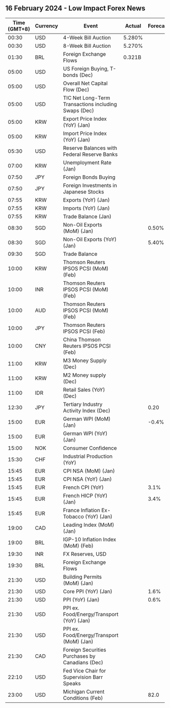 ## 16 February 2024 - Low Impact Forex News

| Time (GMT+8) | Currency | Event | Actual | Forecast | Previous |
|------|----------|-------|--------|----------|----------|
| 00:30 | USD | 4-Week Bill Auction | 5.280% |  | 5.280% |
| 00:30 | USD | 8-Week Bill Auction | 5.270% |  | 5.270% |
| 01:30 | BRL | Foreign Exchange Flows | 0.321B |  | -1.473B |
| 05:00 | USD | US Foreign Buying, T-bonds (Dec) |  |  | 91.00B |
| 05:00 | USD | Overall Net Capital Flow (Dec) |  |  | 260.20B |
| 05:00 | USD | TIC Net Long-Term Transactions including Swaps (Dec) |  |  | 126.10B |
| 05:00 | KRW | Export Price Index (YoY) (Jan) |  |  | -2.3% |
| 05:00 | KRW | Import Price Index (YoY) (Jan) |  |  | -4.1% |
| 05:30 | USD | Reserve Balances with Federal Reserve Banks |  |  | 3.556T |
| 07:00 | KRW | Unemployment Rate (Jan) |  |  | 3.3% |
| 07:50 | JPY | Foreign Bonds Buying |  |  | 456.6B |
| 07:50 | JPY | Foreign Investments in Japanese Stocks |  |  | 308.4B |
| 07:55 | KRW | Exports (YoY) (Jan) |  |  | 18.0% |
| 07:55 | KRW | Imports (YoY) (Jan) |  |  | -7.8% |
| 07:55 | KRW | Trade Balance (Jan) |  |  | 0.30B |
| 08:30 | SGD | Non-Oil Exports (MoM) (Jan) |  | 0.50% | -2.80% |
| 08:30 | SGD | Non-Oil Exports (YoY) (Jan) |  | 5.40% | -1.50% |
| 09:30 | SGD | Trade Balance |  |  | 7.778B |
| 10:00 | KRW | Thomson Reuters IPSOS PCSI (MoM) (Feb) |  |  | 38.79 |
| 10:00 | INR | Thomson Reuters IPSOS PCSI (MoM) (Feb) |  |  | 66.51 |
| 10:00 | AUD | Thomson Reuters IPSOS PCSI (MoM) (Feb) |  |  | 50.16 |
| 10:00 | JPY | Thomson Reuters IPSOS PCSI (Feb) |  |  | 37.84 |
| 10:00 | CNY | China Thomson Reuters IPSOS PCSI (Feb) |  |  | 70.38 |
| 11:00 | KRW | M3 Money Supply (Dec) |  |  | 5,283.9B |
| 11:00 | KRW | M2 Money supply (Dec) |  |  | 2.40% |
| 11:00 | IDR | Retail Sales (YoY) (Dec) |  |  | 2.1% |
| 12:30 | JPY | Tertiary Industry Activity Index (Dec) |  | 0.20 | -0.80 |
| 15:00 | EUR | German WPI (MoM) (Jan) |  | -0.4% | -0.6% |
| 15:00 | EUR | German WPI (YoY) (Jan) |  |  | -2.6% |
| 15:00 | NOK | Consumer Confidence |  |  | -33.50 |
| 15:30 | CHF | Industrial Production (YoY) |  |  | 2.00% |
| 15:45 | EUR | CPI NSA (MoM) (Jan) |  |  | 0.10% |
| 15:45 | EUR | CPI NSA (YoY) (Jan) |  |  | 3.70% |
| 15:45 | EUR | French CPI (YoY) |  | 3.1% | 3.7% |
| 15:45 | EUR | French HICP (YoY) (Jan) |  | 3.4% | 4.1% |
| 15:45 | EUR | France Inflation Ex-Tobacco (YoY) (Jan) |  |  | 3.60% |
| 19:00 | CAD | Leading Index (MoM) (Jan) |  |  | 0.05% |
| 19:00 | BRL | IGP-10 Inflation Index (MoM) (Feb) |  |  | 0.4% |
| 19:30 | INR | FX Reserves, USD |  |  | 622.47B |
| 19:30 | BRL | Foreign Exchange Flows |  |  | -0.315B |
| 21:30 | USD | Building Permits (MoM) (Jan) |  |  | 1.8% |
| 21:30 | USD | Core PPI (YoY) (Jan) |  | 1.6% | 1.8% |
| 21:30 | USD | PPI (YoY) (Jan) |  | 0.6% | 1.0% |
| 21:30 | USD | PPI ex. Food/Energy/Transport (YoY) (Jan) |  |  | 2.5% |
| 21:30 | USD | PPI ex. Food/Energy/Transport (MoM) (Jan) |  |  | 0.2% |
| 21:30 | CAD | Foreign Securities Purchases by Canadians (Dec) |  |  | 12.53B |
| 22:10 | USD | Fed Vice Chair for Supervision Barr Speaks |  |  |  |
| 23:00 | USD | Michigan Current Conditions (Feb) |  | 82.0 | 81.9 |
